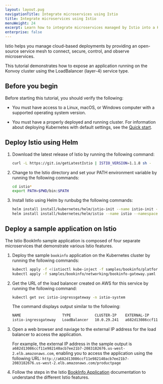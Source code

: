 ```yaml
---
layout: layout.pug
navigationTitle: Integrate microservices using Istio
title: Integrate microservices using Istio
menuWeight: 24
excerpt: Learn how to integrate microservices managed by Istio into a Konvoy cluster
enterprise: false
---
```


<!-- markdownlint-disable MD004 MD007 MD025 MD030 -->

Istio helps you manage cloud-based deployments by providing an open-source service mesh to connect, secure, control, and observe microservices.

This tutorial demonstrates how to expose an application running on the Konvoy cluster using the LoadBalancer (layer-4) service type.

## Before you begin
Before starting this tutorial, you should verify the following:

- You must have access to a Linux, macOS, or Windows computer with a supported operating system version.

- You must have a properly deployed and running cluster. For information about deploying Kubernetes with default settings, see the [Quick start][quickstart].

## Deploy Istio using Helm

1. Download the latest release of Istio by running the following command:

    ```bash
    curl -L https://git.io/getLatestIstio | ISTIO_VERSION=1.1.8 sh -
    ```

1. Change to the Istio directory and set your PATH environment variable by running the following commands:

    ```bash
    cd istio*
    export PATH=$PWD/bin:$PATH
    ```

1. Install Istio using Helm by runbubg the following commands:

    ```bash
    helm install install/kubernetes/helm/istio-init --name istio-init --namespace istio-system
    helm install install/kubernetes/helm/istio --name istio --namespace istio-system
    ```

## Deploy a sample application on Istio

The Istio BookInfo sample application is composed of four separate microservices that demonstrate various Istio features.

1. Deploy the sample `bookinfo` application on the Kubernetes cluster by running the following commands:

    ```bash
    kubectl apply -f <(istioctl kube-inject -f samples/bookinfo/platform/kube/bookinfo.yaml)
    kubectl apply -f samples/bookinfo/networking/bookinfo-gateway.yaml
    ```

1. Get the URL of the load balancer created on AWS for this service by running the following command:

    ```bash
    kubectl get svc istio-ingressgateway -n istio-system
    ```

    The command displays output similar to the following:

    ```bash
    NAME                   TYPE           CLUSTER-IP    EXTERNAL-IP                                                               PORT(S)                                                                                                                                      AGE
    istio-ingressgateway   LoadBalancer   10.0.29.241   a682d13086ccf11e982140acb7ee21b7-2083182676.us-west-2.elb.amazonaws.com   15020:30380/TCP,80:31380/TCP,443:31390/TCP,31400:31400/TCP,15029:30756/TCP,15030:31420/TCP,15031:31948/TCP,15032:32061/TCP,15443:31232/TCP   110s
    ```

1. Open a web browser and naviage to the external IP address for the load balancer to access the application.

    For example, the external IP address in the sample output is `a682d13086ccf11e982140acb7ee21b7-2083182676.us-west-2.elb.amazonaws.com`, enabling you to access the application using the following URL: `http://a682d13086ccf11e982140acb7ee21b7-2083182676.us-west-2.elb.amazonaws.com/productpage`

1. Follow the steps in the Istio [BookInfo Application][istiobook] documentation to understand the different Istio features.

[istiobook]:https://istio.io/docs/examples/bookinfo/
[quickstart]:../../quick-start/
